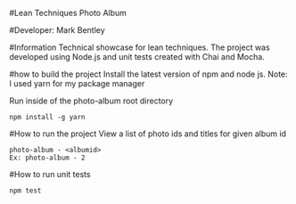 #Lean Techniques Photo Album

#Developer: Mark Bentley

#Information
Technical showcase for lean techniques. The project was developed using Node.js and unit tests created with Chai and Mocha. 

#how to build the project
Install the latest version of npm and node js. Note: I used yarn for my package manager

Run inside of the photo-album root directory
```
npm install -g yarn
```

#How to run the project
View a list of photo ids and titles for given album id
```
photo-album - <albumid>
Ex: photo-album - 2
``` 
#How to run unit tests
```
npm test
```